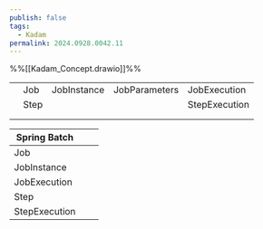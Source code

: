 ```yaml
---
publish: false
tags:
  - Kadam
permalink: 2024.0928.0042.11
---
```

%%[[Kadam_Concept.drawio]]%%


|     |      |             |               |               |
| --- | ---- | ----------- | ------------- | ------------- |
|     | Job  | JobInstance | JobParameters | JobExecution  |
|     | Step |             |               | StepExecution |
|     |      |             |               |               |
|     |      |             |               |               |



| Spring Batch  |     |     |
| ------------- | --- | --- |
| Job           |     |     |
| JobInstance   |     |     |
| JobExecution  |     |     |
| Step          |     |     |
| StepExecution |     |     |

